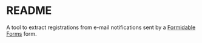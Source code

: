 # README

A tool to extract registrations from e-mail notifications sent by a
[Formidable Forms](https://formidableforms.com) form.
